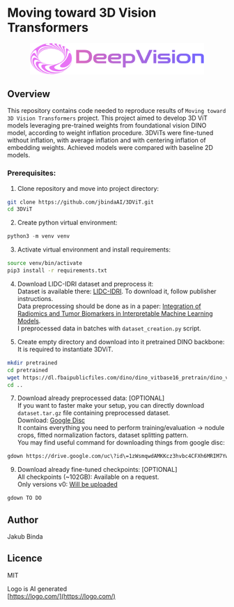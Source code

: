 # Moving toward 3D Vision Transformers
<div align="center">
  <img src="deepvision_v2.png" alt="Logo" width="400"/>
</div>


## Overview
This repository contains code needed to reproduce results of `Moving toward 3D Vision Transformers` project. This project aimed to develop 3D ViT models leveraging pre-trained weights from foundational vision DINO model, according to weight inflation procedure. 3DViTs were fine-tuned without inflation, with average inflation and with centering inflation of embedding weights. Achieved models were compared with baseline 2D models.


### Prerequisites:
1. Clone repository and move into project directory:
```bash
git clone https://github.com/jbindaAI/3DViT.git
cd 3DViT
```
2. Create python virtual environment:
```python
python3 -m venv venv
```
3. Activate virtual environment and install requirements:
```bash
source venv/bin/activate
pip3 install -r requirements.txt
```
4. Download LIDC-IDRI dataset and preprocess it: </br>
Dataset is available there: [LIDC-IDRI](https://www.cancerimagingarchive.net/collection/lidc-idri/). To download it, follow publisher instructions. </br>
Data preprocessing should be done as in a paper: [Integration of Radiomics and Tumor Biomarkers in Interpretable Machine Learning Models](https://doi.org/10.3390/cancers15092459). </br>
I preprocessed data in batches with `dataset_creation.py` script.

5. Create empty directory and download into it pretrained DINO backbone: </br>
It is required to instantiate 3DViT.
```bash
mkdir pretrained
cd pretrained
wget https://dl.fbaipublicfiles.com/dino/dino_vitbase16_pretrain/dino_vitbase16_pretrain.pth
cd ..
```

7. Download already preprocessed data: [OPTIONAL] </br>
If you want to faster make your setup, you can directly download `dataset.tar.gz` file containing preprocessed dataset. </br>
Download: [Google Disc](https://drive.google.com/file/d/1zWsmqwdAMKKcz3hvbc4CFXh6MRIM7Yw9/view?usp=sharing) </br>
It contains everything you need to perform training/evaluation -> nodule crops, fitted normalization factors, dataset splitting pattern. </br>
You may find useful command for downloading things from google disc:
```bash
gdown https://drive.google.com/uc\?id\=1zWsmqwdAMKKcz3hvbc4CFXh6MRIM7Yw9    
```
   
9. Download already fine-tuned checkpoints: [OPTIONAL] </br>
All checkpoints (~102GB): Available on a request. </br>
Only versions v0: [Will be uploaded]() </br>
```bash
gdown TO DO  
```

## Author
Jakub Binda

## Licence
MIT

Logo is AI generated </br>
[https://logo.com/](https://logo.com/)
